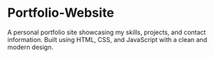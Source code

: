 # Portfolio-Website
A personal portfolio site showcasing my skills, projects, and contact information. Built using HTML, CSS, and JavaScript with a clean and modern design.
